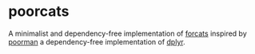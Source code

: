 # poorcats
A minimalist and dependency-free implementation of [forcats](https://github.com/tidyverse/forcats) inspired by [poorman](https://github.com/nathaneastwood/poorman) a dependency-free implementation of [dplyr](https://github.com/tidyverse/dplyr).